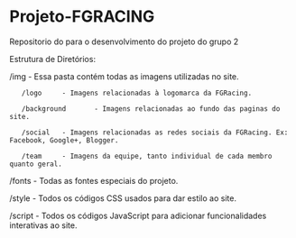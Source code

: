 # Projeto-FGRACING
Repositorio do para o desenvolvimento do projeto do grupo 2
 
 Estrutura de Diretórios:

   /img      - Essa pasta contém todas as imagens utilizadas no site.
   
       /logo     - Imagens relacionadas à logomarca da FGRacing.
       
       /background       - Imagens relacionadas ao fundo das paginas do site.
       
       /social   - Imagens relacionadas as redes sociais da FGRacing. Ex: Facebook, Google+, Blogger.
       
       /team     - Imagens da equipe, tanto individual de cada membro quanto geral.
      
   /fonts    - Todas as fontes especiais do projeto.
   
   /style    - Todos os códigos CSS usados para dar estilo ao site.
   
   /script   - Todos os códigos JavaScript para adicionar funcionalidades interativas ao site.
